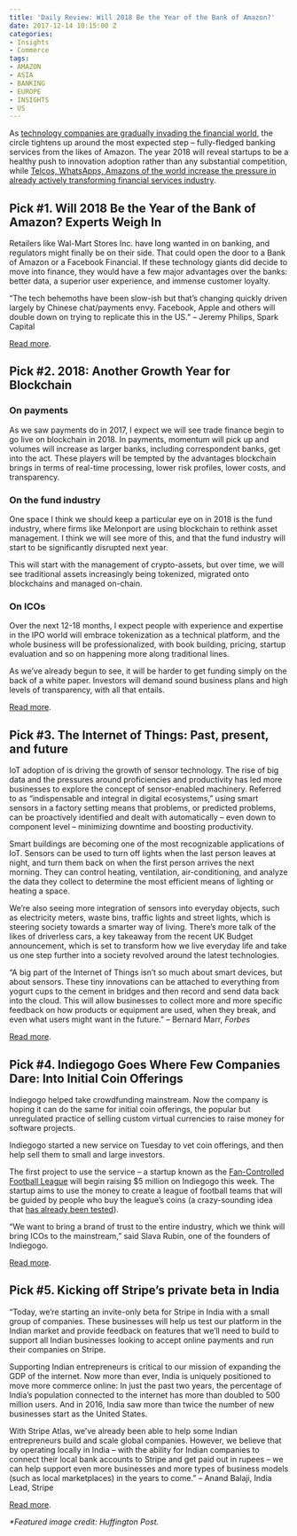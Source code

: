 ```yaml
---
title: 'Daily Review: Will 2018 Be the Year of the Bank of Amazon?'
date: 2017-12-14 10:15:00 Z
categories:
- Insights
- Commerce
tags:
- AMAZON
- ASIA
- BANKING
- EUROPE
- INSIGHTS
- US
---
```


As [technology companies are gradually invading the financial world](https://letstalkpayments.com/daily-review-technology-companies-invading-financial-world/), the circle tightens up around the most expected step – fully-fledged banking services from the likes of Amazon. The year 2018 will reveal startups to be a healthy push to innovation adoption rather than any substantial competition, while [Telcos, WhatsApps, Amazons of the world increase the pressure in already actively transforming financial services industry](https://letstalkpayments.com/fintech-not-threat-to-banks-telcos-whatsapps-and-amazons-of-the-world-are/).

## **Pick #1. Will 2018 Be the Year of the Bank of Amazon? Experts Weigh In**

Retailers like Wal-Mart Stores Inc. have long wanted in on banking, and regulators might finally be on their side. That could open the door to a Bank of Amazon or a Facebook Financial. If these technology giants did decide to move into finance, they would have a few major advantages over the banks: better data, a superior user experience, and immense customer loyalty.

“The tech behemoths have been slow-ish but that’s changing quickly driven largely by Chinese chat/payments envy. Facebook, Apple and others will double down on trying to replicate this in the US.” – Jeremy Philips, Spark Capital

[Read more](https://www.bloomberg.com/news/articles/2017-12-12/will-2018-be-the-year-of-the-bank-of-amazon-experts-weigh-in?cmpId=flipboard).

## **Pick #2. 2018: Another Growth Year for Blockchain**

### **On payments**

As we saw payments do in 2017, I expect we will see trade finance begin to go live on blockchain in 2018. In payments, momentum will pick up and volumes will increase as larger banks, including correspondent banks, get into the act. These players will be tempted by the advantages blockchain brings in terms of real-time processing, lower risk profiles, lower costs, and transparency.

### **On the fund industry**

One space I think we should keep a particular eye on in 2018 is the fund industry, where firms like Melonport are using blockchain to rethink asset management. I think we will see more of this, and that the fund industry will start to be significantly disrupted next year.

This will start with the management of crypto-assets, but over time, we will see traditional assets increasingly being tokenized, migrated onto blockchains and managed on-chain.

### **On ICOs**

Over the next 12-18 months, I expect people with experience and expertise in the IPO world will embrace tokenization as a technical platform, and the whole business will be professionalized, with book building, pricing, startup evaluation and so on happening more along traditional lines.

As we’ve already begun to see, it will be harder to get funding simply on the back of a white paper. Investors will demand sound business plans and high levels of transparency, with all that entails.

[Read more](https://www.coindesk.com/2018-will-another-growth-year-blockchain/).

## **Pick #3. The Internet of Things: Past, present, and future**

IoT adoption of is driving the growth of sensor technology. The rise of big data and the pressures around proficiencies and productivity has led more businesses to explore the concept of sensor-enabled machinery. Referred to as “indispensable and integral in digital ecosystems,” using smart sensors in a factory setting means that problems, or predicted problems, can be proactively identified and dealt with automatically – even down to component level – minimizing downtime and boosting productivity.

Smart buildings are becoming one of the most recognizable applications of IoT. Sensors can be used to turn off lights when the last person leaves at night, and turn them back on when the first person arrives the next morning. They can control heating, ventilation, air-conditioning, and analyze the data they collect to determine the most efficient means of lighting or heating a space.

We’re also seeing more integration of sensors into everyday objects, such as electricity meters, waste bins, traffic lights and street lights, which is steering society towards a smarter way of living. There’s more talk of the likes of driverless cars, a key takeaway from the recent UK Budget announcement, which is set to transform how we live everyday life and take us one step further into a society revolved around the latest technologies.

“A big part of the Internet of Things isn’t so much about smart devices, but about sensors. These tiny innovations can be attached to everything from yogurt cups to the cement in bridges and then record and send data back into the cloud. This will allow businesses to collect more and more specific feedback on how products or equipment are used, when they break, and even what users might want in the future.” – Bernard Marr, *Forbes*

[Read more](https://www.itproportal.com/features/the-internet-of-things-past-present-and-future/).

## **Pick #4. Indiegogo Goes Where Few Companies Dare: Into Initial Coin Offerings**

Indiegogo helped take crowdfunding mainstream. Now the company is hoping it can do the same for initial coin offerings, the popular but unregulated practice of selling custom virtual currencies to raise money for software projects.

Indiegogo started a new service on Tuesday to vet coin offerings, and then help sell them to small and large investors.

The first project to use the service – a startup known as the [Fan-Controlled Football League](https://fcfl.io/) will begin raising $5 million on Indiegogo this week. The startup aims to use the money to create a league of football teams that will be guided by people who buy the league’s coins (a crazy-sounding idea that [has already been tested](https://www.nytimes.com/2017/02/17/sports/football/indoor-football-league-screaming-eagles.html?_r=0)).

“We want to bring a brand of trust to the entire industry, which we think will bring ICOs to the mainstream,” said Slava Rubin, one of the founders of Indiegogo.

[Read more](https://www.nytimes.com/2017/12/12/technology/indiegogo-initial-coin-offerings.html?mtrref=www.google.com).

## **Pick #5. Kicking off Stripe’s private beta in India**

“Today, we’re starting an invite-only beta for Stripe in India with a small group of companies. These businesses will help us test our platform in the Indian market and provide feedback on features that we’ll need to build to support all Indian businesses looking to accept online payments and run their companies on Stripe.

Supporting Indian entrepreneurs is critical to our mission of expanding the GDP of the internet. Now more than ever, India is uniquely positioned to move more commerce online: In just the past two years, the percentage of India’s population connected to the internet has more than doubled to 500 million users. And in 2016, India saw more than twice the number of new businesses start as the United States.

With Stripe Atlas, we’ve already been able to help some Indian entrepreneurs build and scale global companies. However, we believe that by operating locally in India – with the ability for Indian companies to connect their local bank accounts to Stripe and get paid out in rupees – we can help support even more businesses and more types of business models (such as local marketplaces) in the years to come.” – Anand Balaji, India Lead, Stripe

[Read more](https://stripe.com/blog/india-private-beta).

*\*Featured image credit: Huffington Post.*